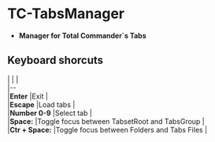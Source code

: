 # TC-TabsManager  
* __Manager for Total Commander`s Tabs__  


## Keyboard shorcuts  

|	|	|  
|--  
|__Enter__	|Exit	|  
|__Escape__	|Load tabs	|  
|__Number 0-9__	|Select tab	|  
|__Space:__	|Toggle focus between TabsetRoot and TabsGroup	|  
|__Ctr + Space:__	|Toggle focus between Folders and Tabs Files	|  